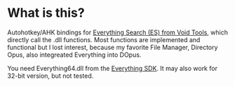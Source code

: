 # What is this?

Autohotkey/AHK bindings for [Everything Search (ES) from Void Tools](https://www.voidtools.com/), which directly call the .dll functions. Most functions are implemented and functional but I lost interest, because my favorite File Manager, Directory Opus, also integreated Everything into DOpus.

You need Everything64.dll from the [Everything SDK](https://www.voidtools.com/support/everything/sdk/). It may also work for 32-bit version, but not tested.

